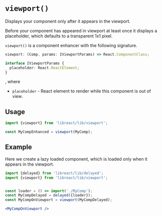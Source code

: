 # `viewport()`

Displays your component only after it appears in the viewport.

Before your component has appeared in viewport at least once it displays
a placeholder, which defaults to a transparent 1x1 pixel.

`viewport()` is a component enhancer with the following signature.

```ts
viewport: (Comp, params: IViewportParams) => React.ComponentClass;

interface IViewportParams {
  placeholder: React.ReactElement;
}
```

, where

  - `placeholder` - React element to render while this component is out of view.


## Usage

```jsx
import {viewport} from 'libreact/lib/viewport';

const MyCompEnhanced = viewport(MyComp);
```

## Example

Here we create a lazy loaded component, which is loaded only when it appears in the viewport.

```jsx
import {delayed} from 'libreact/lib/delayed';
import {viewport} from 'libreact/lib/viewport';


const loader = () => import('./MyComp');
const MyCompDelayed = delayed({loader});
const MyCompOnViewport = viewport(MyCompDelayed);

<MyCompOnViewport />
```
